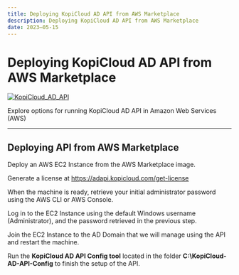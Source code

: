 ```yaml
---
title: Deploying KopiCloud AD API from AWS Marketplace
description: Deploying KopiCloud AD API from AWS Marketplace
date: 2023–05-15
---
```


# Deploying KopiCloud AD API from AWS Marketplace
[![KopiCloud_AD_API](https://img.shields.io/badge/kopiCloud_ad-v1.0+-blueviolet.svg)](https://adapi.kopicloud.com)

Explore options for running KopiCloud AD API in Amazon Web Services (AWS)

----

## Deploying API from AWS Marketplace

Deploy an AWS EC2 Instance from the AWS Marketplace image.

Generate a license at https://adapi.kopicloud.com/get-license

When the machine is ready, retrieve your initial administrator password using the AWS CLI or AWS Console.

Log in to the EC2 Instance using the default Windows username (Administrator), and the password retrieved in the previous step.

Join the EC2 Instance to the AD Domain that we will manage using the API and restart the machine.

Run the **KopiCloud AD API Config tool** located in the folder **C:\KopiCloud-AD-API-Config** to finish the setup of the API.

